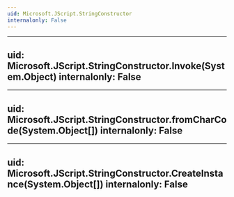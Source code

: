```yaml
---
uid: Microsoft.JScript.StringConstructor
internalonly: False
---
```


---
uid: Microsoft.JScript.StringConstructor.Invoke(System.Object)
internalonly: False
---

---
uid: Microsoft.JScript.StringConstructor.fromCharCode(System.Object[])
internalonly: False
---

---
uid: Microsoft.JScript.StringConstructor.CreateInstance(System.Object[])
internalonly: False
---
